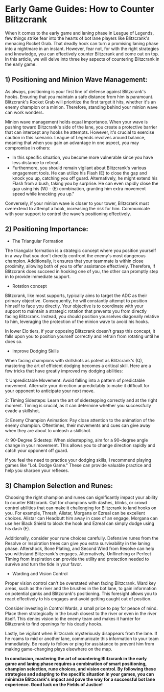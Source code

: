 # Early Game Guides: How to Counter Blitzcrank

When it comes to the early game and laning phase in League of Legends, few things strike fear into the hearts of bot lane players like Blitzcrank's menacing Rocket Grab. That deadly hook can turn a promising laning phase into a nightmare in an instant. However, fear not, for with the right strategies and knowledge, you can effectively counter Blitzcrank and come out on top. In this article, we will delve into three key aspects of countering Blitzcrank in the early game.

## 1) Positioning and Minion Wave Management:

As always, positioning is your first line of defense against Blitzcrank's hooks. Ensuring that you maintain a safe distance from him is paramount. Blitzcrank's Rocket Grab will prioritize the first target it hits, whether it's an enemy champion or a minion. Therefore, standing behind your minion wave can work wonders.

Minion wave management holds equal importance. When your wave is pushing toward Blitzcrank's side of the lane, you create a protective barrier that can intercept any hooks he attempts. However, it's crucial to exercise caution in this scenario. League of Legends revolves around balance, meaning that when you gain an advantage in one aspect, you may compromise in others:

- In this specific situation, you become more vulnerable since you have less distance to retreat.
- Furthermore, you should remain vigilant about Blitzcrank's various engagement tools. He can utilize his Flash (E) to close the gap and knock you up, catching you off guard. Alternatively, he might extend his Flash from a bush, taking you by surprise. He can even rapidly close the gap using his (W) - (E) combination, granting him extra movement speed while knocking you up."

Conversely, if your minion wave is closer to your tower, Blitzcrank must overextend to attempt a hook, increasing the risk for him. Communicate with your support to control the wave's positioning effectively.

## 2) Positioning Importance:

- The Triangular Formation 


The triangular formation is a strategic concept where you position yourself in a way that you don't directly confront the enemy's most dangerous champion. Additionally, it ensures that your teammate is within close proximity, allowing both of you to offer assistance effectively. Therefore, if Blitzcrank does succeed in hooking one of you, the other can promptly step in to provide immediate support.

- Rotation concept

Blitzcrank, like most supports, typically aims to target the ADC as their primary objective. Consequently, he will constantly attempt to position himself to face you directly. Your objective is to coordinate with your support to maintain a strategic rotation that prevents you from directly facing Blitzcrank. Instead, you should position yourselves diagonally relative to him, leveraging the protection of the minion wave to avoid his hooks.

In lower Elo tiers, if your opposing Blitzcrank doesn't grasp this concept, it falls upon you to position yourself correctly and refrain from rotating until he does so.


- Improve Dodging Skills

When facing champions with skillshots as potent as Blitzcrank's (Q), mastering the art of efficient dodging becomes a critical skill. Here are a few tricks that have greatly improved my dodging abilities:

1: Unpredictable Movement: Avoid falling into a pattern of predictable movement. Alternate your direction unpredictably to make it difficult for your opponent to anticipate your next move.

2: Timing Sidesteps: Learn the art of sidestepping correctly and at the right moment. Timing is crucial, as it can determine whether you successfully evade a skillshot.

3: Enemy Champion Animation: Pay close attention to the animation of the enemy champion. Oftentimes, their movements and cues can give away when they are about to unleash a skillshot.

4: 90-Degree Sidestep: When sidestepping, aim for a 90-degree angle change in your movement. This allows you to change direction rapidly and catch your opponent off guard.

If you feel the need to practice your dodging skills, I recommend playing games like "LoL Dodge Game." These can provide valuable practice and help you sharpen your reflexes.


## 3) Champion Selection and Runes:

Choosing the right champion and runes can significantly impact your ability to counter Blitzcrank. Opt for champions with dashes, blinks, or crowd control abilities that can make it challenging for Blitzcrank to land hooks on you. For example, Thresh, Alistar, Morgana or Ezreal can be excellent choices. Alistar can Headbutt him away in case of an engage, Morgana can use her Black Shield to block the hook and Ezreal can simply dodge using his dash (E).

Additionally, consider your rune choices carefully. Defensive runes from the Resolve or Inspiration trees can give you extra survivability in the laning phase. Aftershock, Bone Plating, and Second Wind from Resolve can help you withstand Blitzcrank's engages. Alternatively, Unflinching or Perfect Timing from Inspiration can provide the utility and protection needed to survive and turn the tide in your favor.

- Warding and Vision Control

Proper vision control can't be overstated when facing Blitzcrank. Ward key areas, such as the river and the brushes in the bot lane, to gain information on potential ganks and Blitzcrank's positioning. This foresight allows you to react effectively to his engages and avoid getting caught out of position.

Consider investing in Control Wards, a small price to pay for peace of mind. Place them strategically in the brush closest to the river or even in the river itself. This denies vision to the enemy team and makes it harder for Blitzcrank to find openings for his deadly hooks.

Lastly, be vigilant when Blitzcrank mysteriously disappears from the lane. If he roams to mid or another lane, communicate this information to your team immediately. Be ready to follow or ping for assistance to prevent him from making game-changing plays elsewhere on the map.

**In conclusion, mastering the art of countering Blitzcrank in the early game and laning phase requires a combination of smart positioning, champion selection, rune choices, and vision control. By following these strategies and adapting to the specific situation in your games, you can minimize Blitzcrank's impact and pave the way for a successful bot lane experience. Good luck on the Fields of Justice!**
